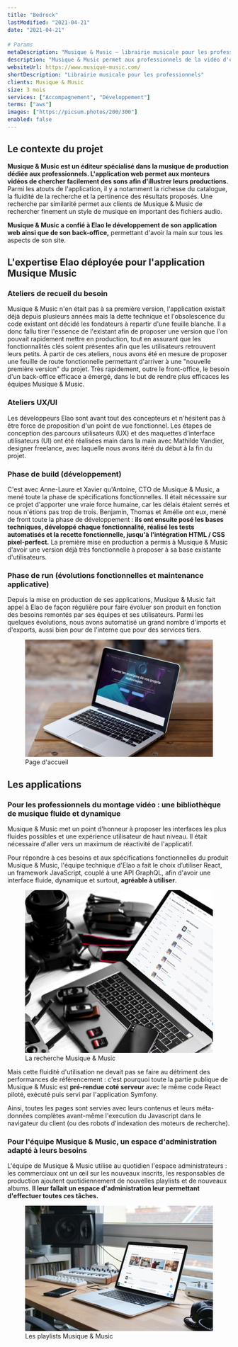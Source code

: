 ```yaml
---
title: "Bedrock"
lastModified: "2021-04-21"
date: "2021-04-21"

# Params
metaDescription: "Musique & Music — librairie musicale pour les professionnels"
description: "Musique & Music permet aux professionnels de la vidéo d'enrichir leurs productions avec de l'illustration sonore."
websiteUrl: https://www.musique-music.com/
shortDescription: "Librairie musicale pour les professionnels"
clients: Musique & Music
size: 3 mois
services: ["Accompagnement", "Développement"]
terms: ["aws"]
images: ["https://picsum.photos/200/300"]
enabled: false
---
```


## Le contexte du projet

**Musique & Music est un éditeur spécialisé dans la musique de production dédiée aux professionnels. L'application web permet aux monteurs vidéos de chercher facilement des sons afin d'illustrer leurs productions.** Parmi les atouts de l'application, il y a notamment la richesse du catalogue, la fluidité de la recherche et la pertinence des résultats proposés. Une recherche par similarité permet aux clients de Musique & Music de rechercher finement un style de musique en important des fichiers audio.

**Musique & Music a confié à Elao le développement de son application web ainsi que de son back-office,** permettant d'avoir la main sur tous les aspects de son site.

## L'expertise Elao déployée pour l'application Musique Music

### Ateliers de recueil du besoin
Musique & Music n'en était pas à sa première version, l'application existait déjà depuis plusieurs années mais la dette technique et l'obsolescence du code existant ont décidé les fondateurs à repartir d'une feuille blanche.
Il a donc fallu tirer l'essence de l'existant afin de proposer une version que l'on pouvait rapidement mettre en production, tout en assurant que les fonctionnalités clés soient présentes afin que les utilisateurs retrouvent leurs petits.
À partir de ces ateliers, nous avons été en mesure de proposer une feuille de route fonctionnelle permettant d'arriver à une "nouvelle première version" du projet.
Très rapidement, outre le front-office, le besoin d'un back-office efficace a émergé, dans le but de rendre plus efficaces les équipes Musique & Music.

### Ateliers UX/UI
Les développeurs Elao sont avant tout des concepteurs et n'hésitent pas à être force de proposition d'un point de vue fonctionnel.
Les étapes de conception des parcours utilisateurs (UX) et des maquettes d'interface utilisateurs (UI) ont été réalisées main dans la main avec Mathilde Vandier, designer freelance, avec laquelle nous avons itéré du début à la fin du projet.

### Phase de build (développement)
C'est avec Anne-Laure et Xavier qu'Antoine, CTO de Musique & Music, a mené toute la phase de spécifications fonctionnelles. Il était nécessaire sur ce projet d'apporter une vraie force humaine, car les délais étaient serrés et nous n'étions pas trop de trois. Benjamin, Thomas et Amélie ont eux, mené de front toute la phase de développement : **ils ont ensuite posé les bases techniques, développé chaque fonctionnalité, réalisé les tests automatisés et la recette fonctionnelle, jusqu'à l'intégration HTML / CSS pixel-perfect.** La première mise en production a permis à Musique & Music d'avoir une version déjà très fonctionnelle à proposer à sa base existante d'utilisateurs.

### Phase de run (évolutions fonctionnelles et maintenance applicative)
Depuis la mise en production de ses applications, Musique & Music fait appel à Elao de façon régulière pour faire évoluer son produit en fonction des besoins remontés par ses équipes et ses utilisateurs. Parmi les quelques évolutions, nous avons automatisé un grand nombre d'imports et d'exports, aussi bien pour de l'interne que pour des services tiers.

<figure>
    <img src="../images/case-study/musique-music-homepage.jpg" alt="Accueil de l'application Musique & Music">
    <figcaption>
      <span class="figure__legend">Page d'accueil</span>
    </figcaption>
</figure>

## Les applications

### Pour les professionnels du montage vidéo : une bibliothèque de musique fluide et dynamique

Musique & Music met un point d'honneur à proposer les interfaces les plus fluides possibles et une expérience utilisateur de haut niveau. Il était nécessaire d'aller vers un maximum de réactivité de l'applicatif.

Pour répondre à ces besoins et aux spécifications fonctionnelles du produit Musique & Music, l'équipe technique d'Elao a fait le choix d’utiliser React, un framework JavaScript, couplé à une API GraphQL, afin d'avoir une interface fluide, dynamique et surtout, **agréable à utiliser**.

<figure>
    <img src="../images/case-study/musique-music-results.jpg" alt="La recherche Musique & Music">
    <figcaption>
      <span class="figure__legend">La recherche Musique & Music</span>
    </figcaption>
</figure>

Mais cette fluidité d'utilisation ne devait pas se faire au détriment des performances de référencement : c'est pourquoi toute la partie publique de Musique & Music est **pré-rendue coté serveur** avec le même code React piloté, exécuté puis servi par l'application Symfony.

Ainsi, toutes les pages sont servies avec leurs contenus et leurs méta-données complètes avant-même l'execution du Javascript dans le navigateur du client (ou des robots d'indexation des moteurs de recherche).

### Pour l'équipe Musique & Music, un espace d'administration adapté à leurs besoins

L'équipe de Musique & Music utilise au quotidien l'espace administrateurs : les commerciaux ont un œil sur les nouveaux inscrits, les responsables de production ajoutent quotidiennement de nouvelles playlists et de nouveaux albums. **Il leur fallait un espace d'administration leur permettant d'effectuer toutes ces tâches.**

<figure>
    <img src="../images/case-study/musique-music-playlists.jpg" alt="Les playlists Musique & Music">
    <figcaption>
      <span class="figure__legend">Les playlists Musique & Music</span>
    </figcaption>
</figure>
